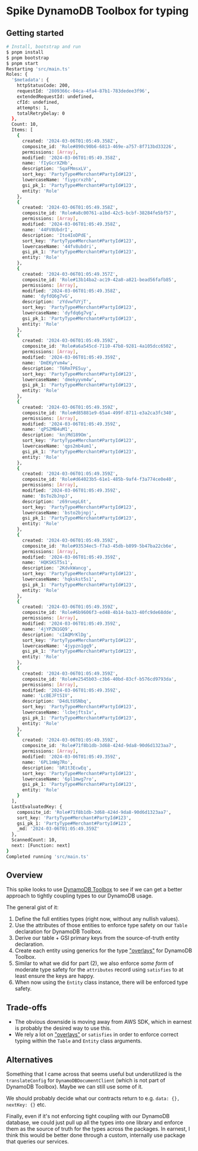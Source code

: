 # Spike DynamoDB Toolbox for typing

## Getting started

```bash
# Install, bootstrap and run
$ pnpm install
$ pnpm bootstrap
$ pnpm start
Restarting 'src/main.ts'
Roles: {
  '$metadata': {
    httpStatusCode: 200,
    requestId: '2809366c-04ca-4fa4-87b1-783dedee3f96',
    extendedRequestId: undefined,
    cfId: undefined,
    attempts: 1,
    totalRetryDelay: 0
  },
  Count: 10,
  Items: [
    {
      created: '2024-03-06T01:05:49.358Z',
      composite_id: 'Role#890c90b6-6813-469e-a757-8f713bd33226',
      permissions: [Array],
      modified: '2024-03-06T01:05:49.358Z',
      name: 'fIyGcrXZHb',
      description: '5qaFMmsxLV',
      sort_key: 'PartyType#Merchant#PartyId#123',
      lowercaseName: 'fiygcrxzhb',
      gsi_pk_1: 'PartyType#Merchant#PartyId#123',
      entity: 'Role'
    },
    {
      created: '2024-03-06T01:05:49.358Z',
      composite_id: 'Role#a8c00761-a1bd-42c5-bcbf-38284fe5bf57',
      permissions: [Array],
      modified: '2024-03-06T01:05:49.358Z',
      name: '44FV8UbdrI',
      description: 'Ito4IoDPdE',
      sort_key: 'PartyType#Merchant#PartyId#123',
      lowercaseName: '44fv8ubdri',
      gsi_pk_1: 'PartyType#Merchant#PartyId#123',
      entity: 'Role'
    },
    {
      created: '2024-03-06T01:05:49.357Z',
      composite_id: 'Role#13b14ba2-ac19-42a8-a821-bead56fafb85',
      permissions: [Array],
      modified: '2024-03-06T01:05:49.358Z',
      name: 'dyfdQ6g7vG',
      description: 'zYdvwfUYjT',
      sort_key: 'PartyType#Merchant#PartyId#123',
      lowercaseName: 'dyfdq6g7vg',
      gsi_pk_1: 'PartyType#Merchant#PartyId#123',
      entity: 'Role'
    },
    {
      created: '2024-03-06T01:05:49.359Z',
      composite_id: 'Role#a6a545cd-7110-47b8-9281-4a105dcc6502',
      permissions: [Array],
      modified: '2024-03-06T01:05:49.359Z',
      name: 'DmEKyYvm4w',
      description: 'T6Rm7PE5uy',
      sort_key: 'PartyType#Merchant#PartyId#123',
      lowercaseName: 'dmekyyvm4w',
      gsi_pk_1: 'PartyType#Merchant#PartyId#123',
      entity: 'Role'
    },
    {
      created: '2024-03-06T01:05:49.359Z',
      composite_id: 'Role#d85881e9-65a4-499f-8711-e3a2ca3fc340',
      permissions: [Array],
      modified: '2024-03-06T01:05:49.359Z',
      name: 'qPS2MB4uM1',
      description: 'knjMd189Om',
      sort_key: 'PartyType#Merchant#PartyId#123',
      lowercaseName: 'qps2mb4um1',
      gsi_pk_1: 'PartyType#Merchant#PartyId#123',
      entity: 'Role'
    },
    {
      created: '2024-03-06T01:05:49.359Z',
      composite_id: 'Role#d64023b5-61e1-485b-9af4-f3a774ce0e40',
      permissions: [Array],
      modified: '2024-03-06T01:05:49.359Z',
      name: 'BsTo2bJnpJ',
      description: 'z69ruepL6t',
      sort_key: 'PartyType#Merchant#PartyId#123',
      lowercaseName: 'bsto2bjnpj',
      gsi_pk_1: 'PartyType#Merchant#PartyId#123',
      entity: 'Role'
    },
    {
      created: '2024-03-06T01:05:49.359Z',
      composite_id: 'Role#93534ec5-f7a3-45db-b899-5b47ba22cb6e',
      permissions: [Array],
      modified: '2024-03-06T01:05:49.359Z',
      name: 'HQKSKST5s1',
      description: '2KdvkWancg',
      sort_key: 'PartyType#Merchant#PartyId#123',
      lowercaseName: 'hqkskst5s1',
      gsi_pk_1: 'PartyType#Merchant#PartyId#123',
      entity: 'Role'
    },
    {
      created: '2024-03-06T01:05:49.359Z',
      composite_id: 'Role#6b9606f3-ed48-4b14-ba33-40fc9de68dde',
      permissions: [Array],
      modified: '2024-03-06T01:05:49.359Z',
      name: '4jYPZN1GQ9',
      description: 'cIAQMrKlDg',
      sort_key: 'PartyType#Merchant#PartyId#123',
      lowercaseName: '4jypzn1gq9',
      gsi_pk_1: 'PartyType#Merchant#PartyId#123',
      entity: 'Role'
    },
    {
      created: '2024-03-06T01:05:49.359Z',
      composite_id: 'Role#e2545b03-c3b6-40bd-83cf-b576cd9793da',
      permissions: [Array],
      modified: '2024-03-06T01:05:49.359Z',
      name: 'LcBEJFtS1V',
      description: 'D4dLtUSNbq',
      sort_key: 'PartyType#Merchant#PartyId#123',
      lowercaseName: 'lcbejfts1v',
      gsi_pk_1: 'PartyType#Merchant#PartyId#123',
      entity: 'Role'
    },
    {
      created: '2024-03-06T01:05:49.359Z',
      composite_id: 'Role#71f8b1db-3d68-424d-9da8-90d6d1323aa7',
      permissions: [Array],
      modified: '2024-03-06T01:05:49.359Z',
      name: '6PL1mWg7Ro',
      description: 'bR1t3EcwEq',
      sort_key: 'PartyType#Merchant#PartyId#123',
      lowercaseName: '6pl1mwg7ro',
      gsi_pk_1: 'PartyType#Merchant#PartyId#123',
      entity: 'Role'
    }
  ],
  LastEvaluatedKey: {
    composite_id: 'Role#71f8b1db-3d68-424d-9da8-90d6d1323aa7',
    sort_key: 'PartyType#Merchant#PartyId#123',
    gsi_pk_1: 'PartyType#Merchant#PartyId#123',
    _md: '2024-03-06T01:05:49.359Z'
  },
  ScannedCount: 10,
  next: [Function: next]
}
Completed running 'src/main.ts'
```

## Overview

This spike looks to use [DynamoDB Toolbox](https://www.dynamodbtoolbox.com/) to see if we can get a better approach to tightly coupling types to our DynamoDB usage.

The general gist of it:

1. Define the full entities types (right now, without any nullish values).
2. Use the attributes of those entities to enforce type safety on our `Table` declaration for DynamoDB Toolbox.
3. Derive our table + GSI primary keys from the source-of-truth entity declaration.
4. Create each entity using generics for the type ["overlays"](https://www.dynamodbtoolbox.com/docs/type-inference#overlays) for DynamoDB Toolbox.
5. Similar to what we did for part (2), we also enforce _some form_ of moderate type safety for the `attributes` record using `satisfies` to at least ensure the keys are happy.
6. When now using the `Entity` class instance, there will be enforced type safety.

## Trade-offs

- The obvious downside is moving away from AWS SDK, which in earnest is probably the desired way to use this.
- We rely a lot on ["overlays"](https://www.dynamodbtoolbox.com/docs/type-inference#overlays) or `satisfies` in order to enforce correct typing within the `Table` and `Entity` class arguments.

## Alternatives

Something that I came across that seems useful but underutilized is the `translateConfig` for `DynamoDBDocumentClient` (which is not part of DynamoDB Toolbox). Maybe we can still use some of it.

We should probably decide what our contracts return to e.g. `data: {}, nextKey: {}` etc.

Finally, even if it's not enforcing tight coupling with our DynamoDB database, we could just pull up all the types into one library and enforce them as the source of truth for the types across the packages. In earnest, I think this would be better done through a custom, internally use package that queries our services.
